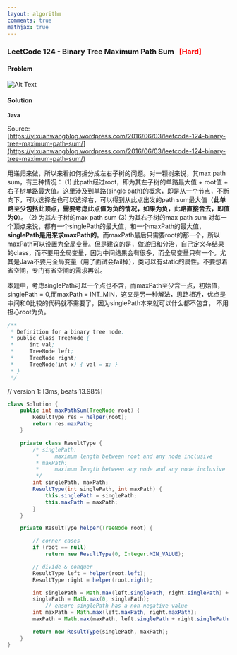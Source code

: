 ```yaml
---
layout: algorithm
comments: true
mathjax: true
---
```


### LeetCode 124 - Binary Tree Maximum Path Sum &nbsp; <span style="color:red;">[Hard]</span>

#### Problem

![Alt Text]({{site.baseurl}}/algorithms/leetcode/images/leetcode124.png)

#### Solution

**`Java`**

Source:<br>
[https://yixuanwangblog.wordpress.com/2016/06/03/leetcode-124-binary-tree-maximum-path-sum/](https://yixuanwangblog.wordpress.com/2016/06/03/leetcode-124-binary-tree-maximum-path-sum/)

用递归来做，所以来看如何拆分成左右子树的问题。对一颗树来说，其max path sum，有三种情况：
(1)	此path经过root，即为其左子树的单路最大值 + root值 + 右子树单路最大值。这里涉及到单路(single path)的概念，即是从一个节点，不断向下，可以选择左也可以选择右，可以得到从此点出发的path sum最大值（**此单路至少包括此顶点，需要考虑此点值为负的情况，如果为负，此路直接舍去，即值为0**）。
(2)	为其左子树的max path sum
(3)	为其右子树的max path sum
对每一个顶点来说，都有一个singlePath的最大值，和一个maxPath的最大值，**singlePath是用来求maxPath的**。而maxPath最后只需要root的那一个，所以maxPath可以设置为全局变量。但是建议的是，做递归和分治，自己定义存结果的class，而不要用全局变量，因为中间结果会有很多，而全局变量只有一个。尤其是Java不要用全局变量（用了面试会fail掉），类可以有static的属性。不要想着省空间，专门有省空间的需求再说。

本题中，考虑singlePath可以一个点也不含，而maxPath至少含一点，初始值，singlePath = 0,而maxPath = INT_MIN，这又是另一种解法，思路相近，优点是中间和0比较的代码就不需要了，因为singlePath本来就可以什么都不包含， 不用担心root为负。

```java
/**
 * Definition for a binary tree node.
 * public class TreeNode {
 *     int val;
 *     TreeNode left;
 *     TreeNode right;
 *     TreeNode(int x) { val = x; }
 * }
 */
```
// version 1: [3ms, beats 13.98%]
```java
class Solution {
    public int maxPathSum(TreeNode root) {
        ResultType res = helper(root);
        return res.maxPath;
    }

    private class ResultType {
        /* singlePath:
         *     maximum length between root and any node inclusive
         * maxPath:
         *     maximum length between any node and any node inclusive
         */
        int singlePath, maxPath;
        ResultType(int singlePath, int maxPath) {
            this.singlePath = singlePath;
            this.maxPath = maxPath;
        }
    }

    private ResultType helper(TreeNode root) {

        // corner cases
        if (root == null)
            return new ResultType(0, Integer.MIN_VALUE);

        // divide & conquer
        ResultType left = helper(root.left);
        ResultType right = helper(root.right);

        int singlePath = Math.max(left.singlePath, right.singlePath) + root.val;
        singlePath = Math.max(0, singlePath);
            // ensure singlePath has a non-negative value
        int maxPath = Math.max(left.maxPath, right.maxPath);
        maxPath = Math.max(maxPath, left.singlePath + right.singlePath + root.val);

        return new ResultType(singlePath, maxPath);
    }
}
```

<br><br>
